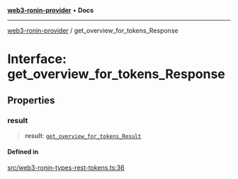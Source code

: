 [**web3-ronin-provider**](../README.md) • **Docs**

***

[web3-ronin-provider](../globals.md) / get\_overview\_for\_tokens\_Response

# Interface: get\_overview\_for\_tokens\_Response

## Properties

### result

> **result**: [`get_overview_for_tokens_Result`](get_overview_for_tokens_Result.md)

#### Defined in

[src/web3-ronin-types-rest-tokens.ts:36](https://github.com/chuacw/web3-ronin-provider/blob/4a5337409914c1435eb29cf10385b5e91a5e50ae/src/web3-ronin-types-rest-tokens.ts#L36)
